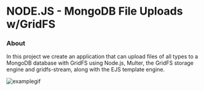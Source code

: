 # NODE.JS - MongoDB File Uploads w/GridFS

### About

In this project we create an application that can upload files of all types to a MongoDB database with GridFS using Node.js, Multer, the GridFS storage engine and gridfs-stream, along with the EJS template engine.

![examplegif](./example.gif)